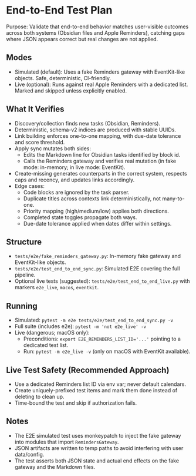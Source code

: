 # End-to-End Test Plan

Purpose: Validate that end-to-end behavior matches user-visible outcomes across both systems (Obsidian files and Apple Reminders), catching gaps where JSON appears correct but real changes are not applied.

## Modes
- Simulated (default): Uses a fake Reminders gateway with EventKit-like objects. Safe, deterministic, CI-friendly.
- Live (optional): Runs against real Apple Reminders with a dedicated list. Marked and skipped unless explicitly enabled.

## What It Verifies
- Discovery/collection finds new tasks (Obsidian, Reminders).
- Deterministic, schema-v2 indices are produced with stable UUIDs.
- Link building enforces one-to-one mapping, with due-date tolerance and score threshold.
- Apply sync mutates both sides:
  - Edits the Markdown line for Obsidian tasks identified by block id.
  - Calls the Reminders gateway and verifies real mutation (in fake mode: in-memory; in live mode: EventKit).
- Create-missing generates counterparts in the correct system, respects caps and recency, and updates links accordingly.
- Edge cases:
  - Code blocks are ignored by the task parser.
  - Duplicate titles across contexts link deterministically, not many-to-one.
  - Priority mapping (high/medium/low) applies both directions.
  - Completed state toggles propagate both ways.
  - Due-date tolerance applied when dates differ within settings.

## Structure
- `tests/e2e/fake_reminders_gateway.py`: In-memory fake gateway and EventKit-like objects.
- `tests/e2e/test_end_to_end_sync.py`: Simulated E2E covering the full pipeline.
- Optional live tests (suggested): `tests/e2e/test_end_to_end_live.py` with markers `e2e_live`, `macos`, `eventkit`.

## Running
- Simulated: `pytest -m e2e tests/e2e/test_end_to_end_sync.py -v`
- Full suite (includes e2e): `pytest -m 'not e2e_live' -v`
- Live (dangerous; macOS only):
  - Preconditions: `export E2E_REMINDERS_LIST_ID='...'` pointing to a dedicated test list.
  - Run: `pytest -m e2e_live -v` (only on macOS with EventKit available).

## Live Test Safety (Recommended Approach)
- Use a dedicated Reminders list ID via env var; never default calendars.
- Create uniquely-prefixed test items and mark them done instead of deleting to clean up.
- Time-bound the test and skip if authorization fails.

## Notes
- The E2E simulated test uses monkeypatch to inject the fake gateway into modules that import `RemindersGateway`.
- JSON artifacts are written to temp paths to avoid interfering with user data/config.
- The test asserts both JSON state and actual end effects on the fake gateway and the Markdown files.

